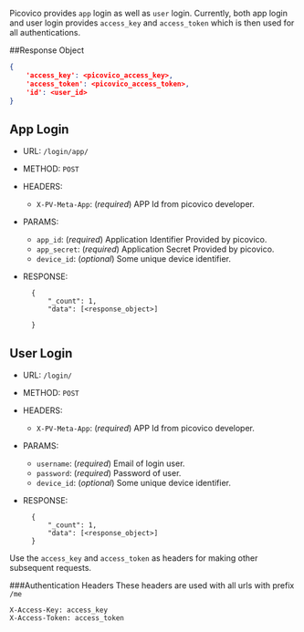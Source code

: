 Picovico provides `app` login as well as `user` login. Currently, both app login and user login provides
`access_key` and `access_token` which is then used for all authentications.


##Response Object

```json
{
    'access_key': <picovico_access_key>,
    'access_token': <picovico_access_token>,
    'id': <user_id>
}
```


## App Login
- URL: `/login/app/`
- METHOD: `POST`
- HEADERS:
    - `X-PV-Meta-App`: (_required_) APP Id from picovico developer.
- PARAMS:
    - `app_id`: (_required_) Application Identifier Provided by picovico.
    - `app_secret`: (_required_) Application Secret Provided by picovico.
    - `device_id`: (_optional_) Some unique device identifier.
- RESPONSE:
        
        {
            "_count": 1,
            "data": [<response_object>]
        
        }


## User Login
- URL: `/login/`
- METHOD: `POST`
- HEADERS:
    - `X-PV-Meta-App`: (_required_) APP Id from picovico developer.
- PARAMS:
    - `username`: (_required_) Email of login user.
    - `password`: (_required_) Password of user.
    - `device_id`: (_optional_) Some unique device identifier.
- RESPONSE:

        {
            "_count": 1,
            "data": [<response_object>]
        }

Use the `access_key` and `access_token` as headers for making other subsequent requests.

###Authentication Headers
These headers are used with all urls with prefix `/me`

    X-Access-Key: access_key  
    X-Access-Token: access_token
    
    
